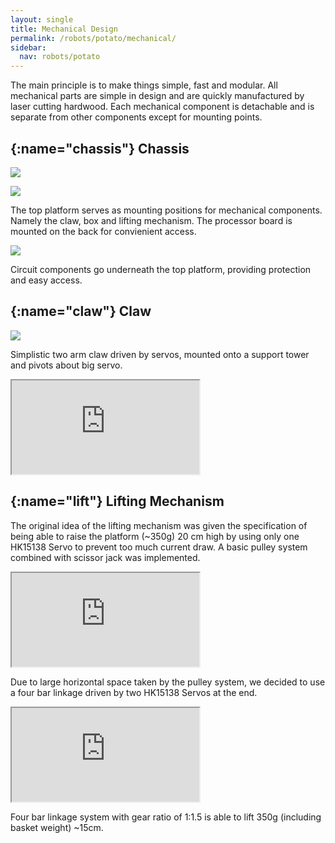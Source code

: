 ```yaml
---
layout: single
title: Mechanical Design
permalink: /robots/potato/mechanical/
sidebar:
  nav: robots/potato
---
```


The main principle is to make things simple, fast and modular. All mechanical parts are simple in design and are quickly manufactured by laser cutting hardwood. Each mechanical component is detachable and is separate from other components except for mounting points.

## [](){:name="chassis"} Chassis

![][chassis final]

![][chassis front]

The top platform serves as mounting positions for mechanical components. Namely the claw, box and lifting mechanism. The processor board is mounted on the back for convienient access.

![][chassis electrical]

Circuit components go underneath the top platform, providing protection and easy access.

## [](){:name="claw"} Claw

![][claw]

Simplistic two arm claw driven by servos, mounted onto a support tower and pivots about big servo.

<iframe src="https://www.youtube.com/embed/lddlhldNePk" allowfullscreen></iframe>

## [](){:name="lift"} Lifting Mechanism

The original idea of the lifting mechanism was given the specification of being able to raise the platform (~350g) 20 cm high by using only one HK15138 Servo to prevent too much current draw. A basic pulley system combined with scissor jack was implemented.

<iframe src="https://www.youtube.com/embed/hudy5wKKXcA" allowfullscreen></iframe>

Due to large horizontal space taken by the pulley system, we decided to use a four bar linkage driven by two HK15138 Servos at the end.

<iframe src="https://www.youtube.com/embed/eLR8YD-Sv1I" allowfullscreen></iframe>

Four bar linkage system with gear ratio of 1:1.5 is able to lift 350g (including basket weight) ~15cm.

[chassis final]: /assets/images/robots/potato/FinalPrototypeCAD.png
[chassis front]: /assets/images/robots/potato/ChassiFrontView.jpg
[chassis electrical]: /assets/images/robots/potato/Elec.jpg
[claw]: /assets/images/robots/potato/claw.jpg
